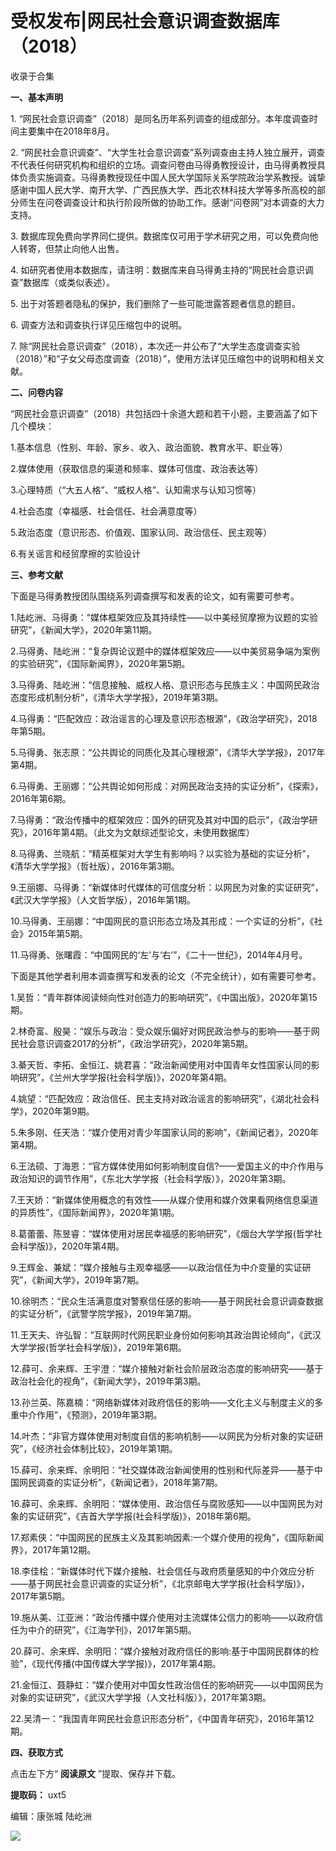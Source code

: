 # 受权发布|网民社会意识调查数据库（2018）


收录于合集

  

**一、基本声明**

1\. “网民社会意识调查”（2018）是同名历年系列调查的组成部分。本年度调查时间主要集中在2018年8月。  

  

2\.
“网民社会意识调查”、“大学生社会意识调查”系列调查由主持人独立展开，调查不代表任何研究机构和组织的立场。调查问卷由马得勇教授设计，由马得勇教授具体负责实施调查。马得勇教授现任中国人民大学国际关系学院政治学系教授。诚挚感谢中国人民大学、南开大学、广西民族大学、西北农林科技大学等多所高校的部分师生在问卷调查设计和执行阶段所做的协助工作。感谢“问卷网”对本调查的大力支持。

  

3\. 数据库现免费向学界同仁提供。数据库仅可用于学术研究之用，可以免费向他人转寄，但禁止向他人出售。

  

4\. 如研究者使用本数据库，请注明：数据库来自马得勇主持的“网民社会意识调查”数据库（或类似表述）。

  

5\. 出于对答题者隐私的保护，我们删除了一些可能泄露答题者信息的题目。

  

6\. 调查方法和调查执行详见压缩包中的说明。

  

7\.
除“网民社会意识调查”（2018），本次还一并公布了“大学生态度调查实验（2018）”和“子女父母态度调查（2018）”，使用方法详见压缩包中的说明和相关文献。

  

 **二、问卷内容**

“网民社会意识调查”（2018）共包括四十余道大题和若干小题，主要涵盖了如下几个模块：

  

1.基本信息（性别、年龄、家乡、收入、政治面貌、教育水平、职业等）

  

2.媒体使用（获取信息的渠道和频率、媒体可信度、政治表达等）

  

3.心理特质（“大五人格”、“威权人格”、认知需求与认知习惯等）

  

4.社会态度（幸福感、社会信任、社会满意度等）

  

5.政治态度（意识形态、价值观、国家认同、政治信任、民主观等）

  

6.有关谣言和经贸摩擦的实验设计

  

 **三、参考文献**

下面是马得勇教授团队围绕系列调查撰写和发表的论文，如有需要可参考。

  

1.陆屹洲、马得勇：“媒体框架效应及其持续性——以中美经贸摩擦为议题的实验研究”，《新闻大学》，2020年第11期。

  

2.马得勇、陆屹洲：“复杂舆论议题中的媒体框架效应——以中美贸易争端为案例的实验研究”，《国际新闻界》，2020年第5期。

  

3.马得勇、陆屹洲：“信息接触、威权人格、意识形态与民族主义：中国网民政治态度形成机制分析”，《清华大学学报》，2019年第3期。

  

4.马得勇：“匹配效应：政治谣言的心理及意识形态根源”，《政治学研究》，2018年第5期。

  

5.马得勇、张志原：“公共舆论的同质化及其心理根源”，《清华大学学报》，2017年第4期。

  

6.马得勇、王丽娜：“公共舆论如何形成：对网民政治支持的实证分析”，《探索》，2016年第6期。

  

7.马得勇：“政治传播中的框架效应：国外的研究及其对中国的启示”，《政治学研究》，2016年第4期。（此文为文献综述型论文，未使用数据库）

  

8.马得勇、兰晓航：“精英框架对大学生有影响吗？以实验为基础的实证分析”，《清华大学学报》（哲社版），2016年第3期。

  

9.王丽娜、马得勇：“新媒体时代媒体的可信度分析：以网民为对象的实证研究”，《武汉大学学报》（人文哲学版），2016年第1期。

  

10.马得勇、王丽娜：“中国网民的意识形态立场及其形成：一个实证的分析”，《社会》2015年第5期。

  

11.马得勇、张曙霞：“中国网民的‘左’与‘右’”，《二十一世纪》，2014年4月号。

  

下面是其他学者利用本调查撰写和发表的论文（不完全统计），如有需要可参考。

  

1.吴哲：“青年群体阅读倾向性对创造力的影响研究”，《中国出版》，2020年第15期。

  

2.林奇富、殷昊：“娱乐与政治：受众娱乐偏好对网民政治参与的影响——基于网民社会意识调查2017的分析”，《政治学研究》，2020年第5期。

  

3.綦天哲、李拓、金恒江、姚君喜：“政治新闻使用对中国青年女性国家认同的影响研究”，《兰州大学学报(社会科学版)》，2020年第4期。

  

4.姚望：“匹配效应：政治信任、民主支持对政治谣言的影响研究”，《湖北社会科学》，2020年第9期。

  

5.朱多刚、任天浩：“媒介使用对青少年国家认同的影响”，《新闻记者》，2020年第4期。

  

6.王法硕、丁海恩：“官方媒体使用如何影响制度自信?——爱国主义的中介作用与政治知识的调节作用”，《东北大学学报（社会科学版）》，2020年第3期。

  

7.王天娇：“新媒体使用概念的有效性——从媒介使用和媒介效果看网络信息渠道的异质性”，《国际新闻界》，2020年第1期。

  

8.葛蕾蕾、陈昱睿：“媒体使用对居民幸福感的影响研究”，《烟台大学学报(哲学社会科学版)》，2020年第4期。

  

9.王辉金、兼斌：“媒介接触与主观幸福感——以政治信任为中介变量的实证研究”，《新闻大学》，2019年第7期。

  

10.徐明杰：“民众生活满意度对警察信任感的影响——基于网民社会意识调查数据的实证分析”，《武警学院学报》，2019年第7期。

  

11.王天夫、许弘智：“互联网时代网民职业身份如何影响其政治舆论倾向”，《武汉大学学报(哲学社会科学版)》，2019年第6期。

  

12.薛可、余来辉、王宇澄：“媒介接触对新社会阶层政治态度的影响研究——基于政治社会化的视角”，《新闻大学》，2019年第3期。

  

13.孙兰英、陈嘉楠：“网络新媒体对政府信任的影响——文化主义与制度主义的多重中介作用”，《预测》，2019年第3期。

  

14.叶杰：“非官方媒体使用对制度自信的影响机制——以网民为分析对象的实证研究”，《经济社会体制比较》，2019年第1期。

  

15.薛可、余来辉、余明阳：“社交媒体政治新闻使用的性别和代际差异——基于中国网民调查的实证分析”，《新闻记者》，2018年第7期。

  

16.薛可、余来辉、余明阳：“媒体使用、政治信任与腐败感知——以中国网民为对象的实证研究”，《吉首大学学报(社会科学版)》，2018年第6期。

  

17.郑素侠：“中国网民的民族主义及其影响因素:一个媒介使用的视角”，《国际新闻界》，2017年第12期。

  

18.李佳桧：“新媒体时代下媒介接触、社会信任与政府质量感知的中介效应分析——基于网民社会意识调查的实证分析”，《北京邮电大学学报(社会科学版)》，2017年第5期。

  

19.施从美、江亚洲：“政治传播中媒介使用对主流媒体公信力的影响——以政府信任为中介的研究”，《江海学刊》，2017年第5期。

  

20.薛可、余来辉、余明阳：“媒介接触对政府信任的影响:基于中国网民群体的检验”，《现代传播(中国传媒大学学报)》，2017年第4期。

  

21.金恒江、聂静虹：“媒介使用对中国女性政治信任的影响研究——以中国网民为对象的实证研究”，《武汉大学学报（人文社科版）》，2017年第3期。

  

22.吴清一：“我国青年网民社会意识形态分析”，《中国青年研究》，2016年第12期。

  

 **四、获取方式**

点击左下方“ **阅读原文** ”提取、保存并下载。

  

 **提取码：** uxt5

  

编辑：康张城 陆屹洲

  

![](/images/199/2.jpeg)

  

